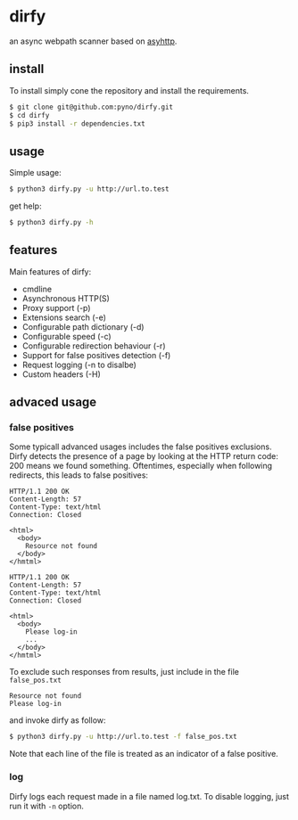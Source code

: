 # dirfy
an async webpath scanner based on [asyhttp](https://github.com/ax/asyhttp).

## install
To install simply cone the repository and install the requirements.
```bash
$ git clone git@github.com:pyno/dirfy.git
$ cd dirfy
$ pip3 install -r dependencies.txt
```

## usage

Simple usage:
```bash
$ python3 dirfy.py -u http://url.to.test
```
get help:
```bash
$ python3 dirfy.py -h
```

## features
Main features of dirfy:
 - cmdline
 - Asynchronous HTTP(S)
 - Proxy support (-p)
 - Extensions search (-e)
 - Configurable path dictionary (-d)
 - Configurable speed (-c)
 - Configurable redirection behaviour (-r)
 - Support for false positives detection (-f)
 - Request logging (-n to disalbe)
 - Custom headers (-H)
 
## advaced usage
### false positives
Some typicall advanced usages includes the false positives exclusions. Dirfy detects the presence of a page by looking at the HTTP return code: 200 means we found something. Oftentimes, especially when following redirects, this leads to false positives:
```HTTP
HTTP/1.1 200 OK
Content-Length: 57
Content-Type: text/html
Connection: Closed

<html>
  <body>
    Resource not found
  </body>
</hmtml>
```
```HTTP
HTTP/1.1 200 OK
Content-Length: 57
Content-Type: text/html
Connection: Closed

<html>
  <body>
    Please log-in
    ...
  </body>
</hmtml>
```

To exclude such responses from results, just include in the file `false_pos.txt`
```
Resource not found
Please log-in
```
and invoke dirfy as follow:
```bash
$ python3 dirfy.py -u http://url.to.test -f false_pos.txt
```
Note that each line of the file is treated as an indicator of a false positive.

### log
Dirfy logs each request made in a file named log.txt. To disable logging, just run it with `-n` option.

